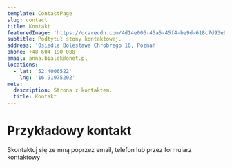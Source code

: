 ```yaml
---
template: ContactPage
slug: contact
title: Kontakt
featuredImage: 'https://ucarecdn.com/4d14e006-45a5-45f4-be9d-618c7d93e9b6/'
subtitle: Podtytuł stony kontaktowej.
address: 'Osiedle Bolesława Chrobrego 16, Poznań'
phone: +48 604 190 088
email: anna.bialek@onet.pl
locations:
  - lat: '52.4006522'
    lng: '16.91975202'
meta:
  description: Strona z kontaktem.
  title: Kontakt
---
```

# Przykładowy kontakt

Skontaktuj się ze mną poprzez email, telefon lub przez formularz kontaktowy
